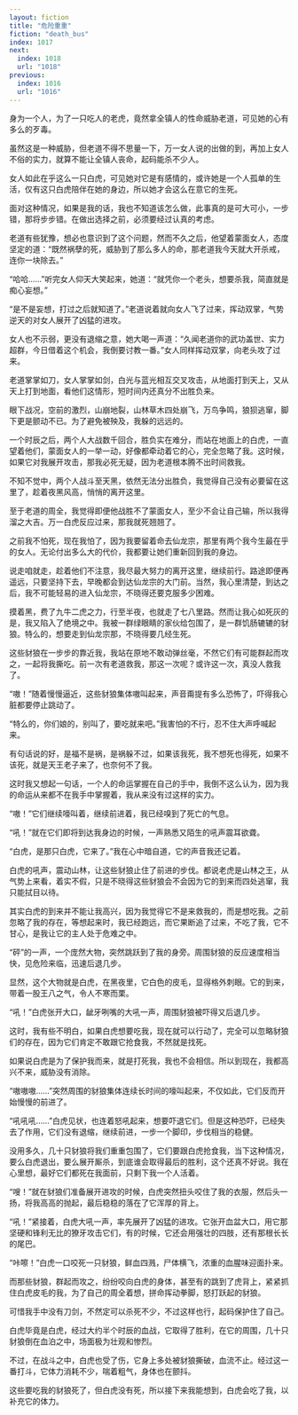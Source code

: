 ```yaml
---
layout: fiction
title: "危险重重"
fiction: "death_bus"
index: 1017
next:
  index: 1018
  url: "1018"
previous:
  index: 1016
  url: "1016"
---
```

身为一个人，为了一只吃人的老虎，竟然拿全镇人的性命威胁老道，可见她的心有多么的歹毒。

虽然这是一种威胁，但老道不得不思量一下，万一女人说的出做的到，再加上女人不俗的实力，就算不能让全镇人丧命，起码能杀不少人。

女人如此在乎这么一只白虎，可见她对它是有感情的，或许她是一个人孤单的生活，仅有这只白虎陪伴在她的身边，所以她才会这么在意它的生死。

面对这种情况，如果是我的话，我也不知道该怎么做，此事真的是可大可小，一步错，那将步步错。在做出选择之前，必须要经过认真的考虑。

老道有些犹豫，想必也意识到了这个问题，然而不久之后，他望着蒙面女人，态度坚定的道：“既然祸孽的死，威胁到了那么多人的命，那老道我今天就大开杀戒，连你一块除去。”

“哈哈……”听完女人仰天大笑起来，她道：“就凭你一个老头，想要杀我，简直就是痴心妄想。”

“是不是妄想，打过之后就知道了。”老道说着就向女人飞了过来，挥动双掌，气势逆天的对女人展开了凶猛的进攻。

女人也不示弱，更没有退缩之意，她大喝一声道：“久闻老道你的武功盖世、实力超群，今日借着这个机会，我倒要讨教一番。”女人同样挥动双掌，向老头攻了过来。

老道掌掌如刀，女人掌掌如剑，白光与蓝光相互交叉攻击，从地面打到天上，又从天上打到地面，看他们这情形，短时间内还真分不出胜负来。

眼下战况，空前的激烈，山崩地裂，山林草木四处崩飞，万鸟争鸣，狼狈逃窜，脚下更是颤动不已。为了避免被殃及，我躲的远远的。

一个时辰之后，两个人大战数千回合，胜负实在难分，而站在地面上的白虎，一直望着他们，蒙面女人的一举一动，好像都牵动着它的心，完全忽略了我。这时候，如果它对我展开攻击，那我必死无疑，因为老道根本腾不出时间救我。

不知不觉中，两个人战斗至天黑，依然无法分出胜负，我觉得自己没有必要留在这里了，趁着夜黑风高，悄悄的离开这里。

至于老道的周全，我觉得即便他战胜不了蒙面女人，至少不会让自己输，所以我得溜之大吉。万一白虎反应过来，那我就死翘翘了。

之前我不怕死，现在我怕了，因为我要留着命去仙龙宗，那里有两个我今生最在乎的女人。无论付出多么大的代价，我都要让她们重新回到我的身边。

说走咱就走，趁着他们不注意，我尽最大努力的离开这里，继续前行。路途即便再遥远，只要坚持下去，早晚都会到达仙龙宗的大门前。当然，我心里清楚，到达之后，我不可能轻易的进入仙龙宗，不晓得还要克服多少困难。

摸着黑，费了九牛二虎之力，行至半夜，也就走了七八里路。然而让我心如死灰的是，我又陷入了绝境之中。我被一群绿眼睛的家伙给包围了，是一群饥肠辘辘的豺狼。特么的，想要走到仙龙宗那，不晓得要几经生死。

这些豺狼在一步步的靠近我，我站在原地不敢动弹丝毫，不然它们有可能群起而攻之，一起将我撕吃。前一次有老道救我，那这一次呢？或许这一次，真没人救我了。

“嗷！”随着慢慢逼近，这些豺狼集体嗷叫起来，声音甭提有多么恐怖了，吓得我心脏都要停止跳动了。

“特么的，你们娘的，别叫了，要吃就来吧。”我害怕的不行，忍不住大声呼喊起来。

有句话说的好，是福不是祸，是祸躲不过，如果该我死，我不想死也得死，如果不该死，就是天王老子来了，也奈何不了我。

这时我又想起一句话，一个人的命运掌握在自己的手中，我倒不这么认为，因为我的命运从来都不在我手中掌握着，我从来没有过这样的实力。

“嗷！”它们继续嚎叫着，继续前进着，我已经嗅到了死亡的气息。

“吼！”就在它们即将到达我身边的时候，一声熟悉又陌生的吼声震耳欲聋。

“白虎，是那只白虎，它来了。”我在心中暗自道，它的声音我还记着。

白虎的吼声，震动山林，让这些豺狼止住了前进的步伐。都说老虎是山林之王，从气势上来看，着实不假，只是不晓得这些豺狼会不会因为它的到来而四处逃窜，我只能拭目以待。

其实白虎的到来并不能让我高兴，因为我觉得它不是来救我的，而是想吃我。之前忽略了我的存在，等想起来时，我已经跑远，而它果断追了过来，不吃了我，它不甘心，是我让它的主人处于危难之中。

“砰”的一声，一个庞然大物，突然跳跃到了我的身旁。周围豺狼的反应速度相当快，见危险来临，迅速后退几步。

显然，这个大物就是白虎，在黑夜里，它白色的皮毛，显得格外刺眼。它的到来，带着一股王八之气，令人不寒而栗。

“吼！”白虎张开大口，龇牙咧嘴的大吼一声，周围豺狼被吓得又后退几步。

这时，我有些不明白，如果白虎想要吃我，现在就可以行动了，完全可以忽略豺狼们的存在，因为它们肯定不敢跟它抢食我，不然就是找死。

如果说白虎是为了保护我而来，就是打死我，我也不会相信。所以到现在，我都高兴不来，威胁没有消除。

“嗷嗷嗷……”突然周围的豺狼集体连续长时间的嚎叫起来，不仅如此，它们反而开始慢慢的前进了。

“吼吼吼……”白虎见状，也连着怒吼起来，想要吓退它们。但是这种恐吓，已经失去了作用，它们没有退缩，继续前进，一步一个脚印，步伐相当的稳健。

没用多久，几十只豺狼将我们重重包围了，它们要跟白虎抢食我，当下这种情况，要么白虎退出，要么展开厮杀，到底谁会取得最后的胜利，这个还真不好说。我在心里想，最好它们都死在我面前，只剩下我一个人活着。

“嗖！”就在豺狼们准备展开进攻的时候，白虎突然扭头咬住了我的衣服，然后头一扬，将我高高的抛起，最后稳稳的落在了它浑厚的背上。

“吼！”紧接着，白虎大吼一声，率先展开了凶猛的进攻。它张开血盆大口，用它那坚硬和锋利无比的獠牙攻击它们，有的时候，它还会用强壮的四肢，还有那根长长的尾巴。

“咔嚓！”白虎一口咬死一只豺狼，鲜血四溅，尸体横飞，浓重的血腥味迎面扑来。

而那些豺狼，群起而攻之，纷纷咬向白虎的身体，甚至有的跳到了虎背上，紧紧抓住白虎皮毛的我，为了自己的周全着想，拼命挥动拳脚，怒打跃起的豺狼。

可惜我手中没有刀剑，不然定可以杀死不少，不过这样也行，起码保护住了自己。

白虎毕竟是白虎，经过大约半个时辰的血战，它取得了胜利，在它的周围，几十只豺狼倒在血泊之中，场面极为壮观和惨烈。

不过，在战斗之中，白虎也受了伤，它身上多处被豺狼撕破，血流不止。经过这一番打斗，它体力消耗不少，喘着粗气，身体也在颤抖。

这些要吃我的豺狼死了，但白虎没有死，所以接下来我能想到，白虎会吃了我，以补充它的体力。